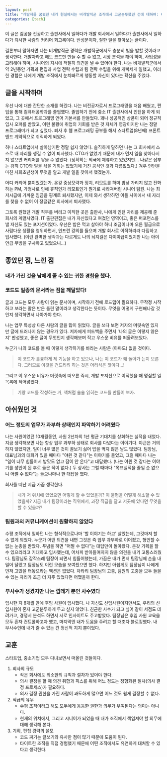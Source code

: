 ```yaml
---
layout: post
title: "개발자를 꿈꿨던 내가 현실에서는 비개발직군 조직에서 고군분투했던 건에 대하여: 비개발직군 경력은 개발직군에서 도움이 될까?"
categories: [tech]
---
```


이 글은 컴공을 전공하고 출판사에서 일하다가 개발 회사에서 일하다가 출판사에서 일하다가 퇴사한 사람의 커리어 회고록이다. 반성문이자, 잘한 일을 찾아보는 글이다.

결론부터 말하자면 나는 비개발직군 경력은 개발직군에서도 충분히 빛을 발할 것이라고 생각한다.
개발자라고 해도 코드만 만들 수 할 수 없고, 시장 분석을 해야 하며, 사업성을 고려해야 하며, 시니어의 지시에 적절히 의견을 낼 수 있어야 한다.
나는 비개발직군에서 약 2년동안 기획과 편집과 사업 전략 수립과 팀 전략 수립을 위해 개빡세게 일했고, 이러한 경험은 나에게 개발 조직에서 눈치빠르게 행동할 자신이 있다는 확신을 주었다.


## 글을 시작하며
우선 나에 대한 간단한 소개를 하겠다.
나는 비전공자로서 프로그래밍을 처음 배웠고, 편입을 통해 컴퓨터공학과를 졸업했다.
졸업하기 전에 중소 IT 출판사에서 인턴을 하게 되었고, 그 곳에서 프로그래밍 언어 기본서를 만들었다.
꽤나 성공적인 상품이 되어 정규직 입사 오퍼를 받았고, 이런 불황에 취업의 기회를 받은 것 자체가 영광이지만 나는 정말 프로그래머가 되고 싶었다. 
퇴사 후 웹 프로그래밍 공부를 해서 스타트업(8년째) 프론트엔드 계약직으로 취직하게 되었다.

허나 스타트업에서 살아남기란 정말 쉽지 않았다.
솔직하게 말하면 나는 그 회사에서 스스로 내 자리를 챙길 수 없어 퇴사했다.
CTO가 없었기 때문에 내가 먼저 일을 찾아나서지 않으면 커리어를 쌓을 수 없었다.
(정확히는 외국에 체류하고 있었지만... 나같은 잡부는 감히 CTO와 말을 섞을 기회는 없었기에 거진 공석인 것과 다름없었다.)
겨우 인턴을 마친 사회초년생이 무엇을 알고 개발 일을 찾아서 했겠는가.

어디 커리어 뿐이었겠는가. 온갖 중상모략과 정치, 리모트를 하며 밤낮 가리지 않고 전화하는 PM, 가정사로 인해 휴직인가 리모트인가 뭔가로 사라져버린 시니어 팀원.
나는 최저시급에 가까운 임금을 핑계로 퇴사했지만, 이제 와서 생각하면 이들 사이에서 내 자리를 찾을 수 없어 이 정글같은 회사에서 퇴사했다.


그토록 원했던 개발 직무를 버리고 이직한 곳은 출판사, 나에게 인턴 자리를 제공해 준 회사의 계열사였다.
IT 출판편집은 내가 자신있다고 여겼던 영역이고, 좋은 퍼포먼스를 낼 자신도 있는 포지션이었다.
우선은 밥은 먹고 살아야 하니 조금이나마 오른 월급으로 사람다운 생활을 영위하면서, 인프런 강의를 들으며 개발 회사로 이직하리라 다짐하고 입사했다.
(이런 완벽한 생각과는 다르게도 나의 뇌지컬은 다이아급이었지만 나는 아이언급 무빙을 구사하고 있었으니...)

## 좋았던 점, 느낀 점

### 내가 가진 것을 남에게 줄 수 있는 귀한 경험을 했다.


### 코드도 일종의 문서라는 점을 깨달았다!
글과 코드는 모두 사람이 읽는 문서이며, 시작하기 전에 로드맵이 필요하다.
무작정 시작하고 보라는 말은 반은 틀린 말이라고 생각한다는 뜻이다.
무엇을 어떻게 구현해나갈 것인지 생각하면서 나아가야 한다.

나는 업무 특성상 다른 사람의 글을 많이 읽었다.
글을 쓰다 보면 저자의 머릿속엔 있지만 글에 드러나지 않는 경우가 있다.
저자에게 피드백을 주면서 '나의 글은 이렇지 않은지' 반성했고, 좋은 글이 무엇인지 생각해보며 작고 우스운 비유를 떠올려보았다.

누군가 나의 코드를 볼 때 이렇게 생각하기를 바라는 사람은 (아마도) 없을 것이다.
> 이 코드가 훌륭하게 제 기능을 하고 있으나, 나는 이 코드가 왜 돌아가 는지 모른다. 그러므로 이것을 건드리려 하는 것은 어리석은 짓이다...!

그리고 이 우스운 비유가 머릿속에 떠오른 즉시, 개발 포지션으로 이직했을 때 명심할 일 목록에 적어넣었다.
> 기왕 코드를 작성하는 거, 책처럼 술술 읽히는 코드를 만들어 보자.

## 아쉬웠던 것

### 어느 정도의 업무가 과부하 상태인지 파악하기 어려웠다
나는 사원이었던 10개월동안, 사원 2년차의 1년 평균 기대치를 상회하는 실적을 내었다.
지금 생각해보면 나는 항상 업무 과부하 상태로 회사를 다녔다는 이야기다.
야근은 거의 하지 않았지만, 일이 너무 많은 것이 꼴보기 싫어 밥을 먹지 않은 날도 많았다.
팀장님, 대표님과의 대화가 있을 때마다 "야윈 것 같다"는 이야기를 들었고, 그럴 때마다 나는 "일이 너무 힘들어서 밥맛도 없고 잠이 안 온다"고 대답했다. 
(나는 야윈 것 같다는 이야기를 성인이 된 후로 들은 적이 없다.)
두 상사는 그럴 때마다 "목표실적을 줄일 순 없으니 어쩔 수 없다"는 들으나마나 한 대답을 했다.

회사를 떠난 지금 가끔 생각한다.
> 내가 저 위치에 있었으면 어떻게 할 수 있었을까?
> 이 불평을 어떻게 해소할 수 있었을까?
> 지금 내가 팀장이라는 직위에서, 과장 직급을 달고 저곳에 있다면 무엇을 할 수 있을까?


### 팀원과의 커뮤니케이션이 원활하지 않았다
수평 조직에서 일하던 나는 형식적으로나마 '할 이야기는 하고' 살았는데, 그것마저 할 수 없게 되었다.
누군가 어떤 의견을 내면 그것은 즉 업무 과부하로 이어졌고, 형언할 수 없는 눈총을 받았다. 푸념을 하면 "어쩔 수 없다"는 대답만이 돌아왔다.
온갖 기획을 할 수 있으리라고 기대하고 입사했는데, 어차피 받아들여지지 않을 의견을 내기 고통스러웠다.
팀장님도 갑작스레 팀장이 되면서 힘들어했는데, 가끔은 내가 먼저 팀장님께 손을 내밀어 달랬고 팀장님도 이런 모습을 보여줬으면 했다.
하지만 아쉽게도 팀장님이 나에게 먼저 고민을 터놓으라는 액션은 없었다.
차라리 팀장님의 고충, 팀원의 고충을 모두 들을 수 있는 자리가 조금 더 자주 있었다면 어땠을까 한다.

### 부사수가 생겼지만 나는 껍데기 뿐인 사수였다
입사한 지 8개월 만에 후임 사원이 입사했다. 나 자신도 신입사원이지만서도, 우리의 신입사원이 혼자 고군분투하게 두고 싶지 않았다.
친근한 사수가 되고 싶어 같이 서점도 데려가고, 경쟁서 분석도 하면서 서로 인사이트도 주고받았다.
팀장님은 후임 사원 교육을 모두 혼자 컨트롤하고자 했고, 마지막엔 내가 도움을 주려고 할 때조차 블로킹했다.
내 부사수인데 내가 줄 수 있는 건 정신적 지지 뿐이었다.



## 교훈
스타트업, 중소기업 모두 다녀보면서 떠올린 것들이다.

1. 회사의 규모
    * 작은 회사에도 최소한의 규칙과 절차가 있어야 한다.
    * 의사 결정을 할 때 의견 취합과 픽스를 위해 어느 정도는 정형화된 절차(의사 결정 프로세스)가 필요하다.
    * 의사 결정 권한을 가진 사람이 과도하게 많으면 어느 것도 쉽게 결정할 수 없다.
2. 직급의 유무
    * 수평 조직이라고 해도 모두에게 동등한 권한과 의무가 부여된다는 의미는 아니다.
    * 현재의 위치에서, 그리고 시니어가 되었을 때 내가 조직에서 책임져야 할 의무에 대해 생각해 본다.
3. 기획, 편집 경력의 쓸모
    * 코드 짜기는 글쓰기와 유사한 점이 많기 때문에 도움이 된다.
    * 타이트한 조직을 직접 경험했기 때문에 어떤 조직에서도 유연하게 대처할 수 있다고 생각한다.

   

